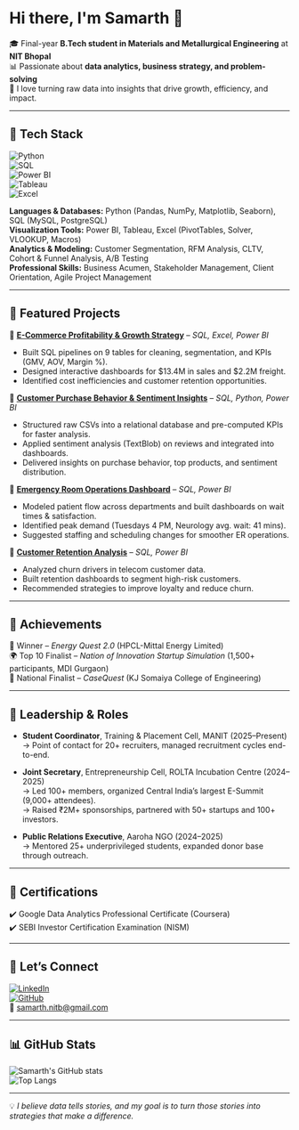 # Hi there, I'm Samarth 👋  

🎓 Final-year **B.Tech student in Materials and Metallurgical Engineering** at **NIT Bhopal**  
📊 Passionate about **data analytics, business strategy, and problem-solving**  
🚀 I love turning raw data into insights that drive growth, efficiency, and impact.  

---

## 🔹 Tech Stack  

![Python](https://img.shields.io/badge/Python-3776AB?logo=python&logoColor=white)  
![SQL](https://img.shields.io/badge/SQL-MySQL%20|%20PostgreSQL-blue)  
![Power BI](https://img.shields.io/badge/PowerBI-DataViz-F2C811?logo=powerbi)  
![Tableau](https://img.shields.io/badge/Tableau-DataViz-orange?logo=tableau)  
![Excel](https://img.shields.io/badge/Excel-Data%20Analysis-217346?logo=microsoft-excel)  

**Languages & Databases:** Python (Pandas, NumPy, Matplotlib, Seaborn), SQL (MySQL, PostgreSQL)  
**Visualization Tools:** Power BI, Tableau, Excel (PivotTables, Solver, VLOOKUP, Macros)  
**Analytics & Modeling:** Customer Segmentation, RFM Analysis, CLTV, Cohort & Funnel Analysis, A/B Testing  
**Professional Skills:** Business Acumen, Stakeholder Management, Client Orientation, Agile Project Management  

---

## 🔹 Featured Projects  

📌 [**E-Commerce Profitability & Growth Strategy**](https://github.com/Samarth27-09/E-Commerce-Profitability) – *SQL, Excel, Power BI*  
- Built SQL pipelines on 9 tables for cleaning, segmentation, and KPIs (GMV, AOV, Margin %).  
- Designed interactive dashboards for $13.4M in sales and $2.2M freight.  
- Identified cost inefficiencies and customer retention opportunities.  

📌 [**Customer Purchase Behavior & Sentiment Insights**](https://github.com/Samarth27-09/E-Commerce-Sentiment-Analysis) – *SQL, Python, Power BI*  
- Structured raw CSVs into a relational database and pre-computed KPIs for faster analysis.  
- Applied sentiment analysis (TextBlob) on reviews and integrated into dashboards.  
- Delivered insights on purchase behavior, top products, and sentiment distribution.  

📌 [**Emergency Room Operations Dashboard**](https://github.com/Samarth27-09/Emergency-Room-Operations) – *SQL, Power BI*  
- Modeled patient flow across departments and built dashboards on wait times & satisfaction.  
- Identified peak demand (Tuesdays 4 PM, Neurology avg. wait: 41 mins).  
- Suggested staffing and scheduling changes for smoother ER operations.  

📌 [**Customer Retention Analysis**](https://github.com/Samarth27-09/Customer-Retention) – *SQL, Power BI*  
- Analyzed churn drivers in telecom customer data.  
- Built retention dashboards to segment high-risk customers.  
- Recommended strategies to improve loyalty and reduce churn.  

---

## 🔹 Achievements  

🥇 Winner – *Energy Quest 2.0* (HPCL-Mittal Energy Limited)  
🌍 Top 10 Finalist – *Nation of Innovation Startup Simulation* (1,500+ participants, MDI Gurgaon)  
🎯 National Finalist – *CaseQuest* (KJ Somaiya College of Engineering)  

---

## 🔹 Leadership & Roles  

- **Student Coordinator**, Training & Placement Cell, MANIT (2025–Present)  
  → Point of contact for 20+ recruiters, managed recruitment cycles end-to-end.  

- **Joint Secretary**, Entrepreneurship Cell, ROLTA Incubation Centre (2024–2025)  
  → Led 100+ members, organized Central India’s largest E-Summit (9,000+ attendees).  
  → Raised ₹2M+ sponsorships, partnered with 50+ startups and 100+ investors.  

- **Public Relations Executive**, Aaroha NGO (2024–2025)  
  → Mentored 25+ underprivileged students, expanded donor base through outreach.  

---

## 🔹 Certifications  

✔️ Google Data Analytics Professional Certificate (Coursera)  
✔️ SEBI Investor Certification Examination (NISM)  

---

## 🔹 Let’s Connect  

[![LinkedIn](https://img.shields.io/badge/LinkedIn-Connect-blue?logo=linkedin)](https://www.linkedin.com/in/samarthnitb)  
[![GitHub](https://img.shields.io/badge/GitHub-Samarth27--09-black?logo=github)](https://github.com/Samarth27-09)  
📧 [samarth.nitb@gmail.com](mailto:samarth.nitb@gmail.com)  

---

## 📊 GitHub Stats  

![Samarth's GitHub stats](https://github-readme-stats.vercel.app/api?username=Samarth27-09&show_icons=true&theme=tokyonight)  
![Top Langs](https://github-readme-stats.vercel.app/api/top-langs/?username=Samarth27-09&layout=compact&theme=tokyonight)  

---

💡 *I believe data tells stories, and my goal is to turn those stories into strategies that make a difference.*  
